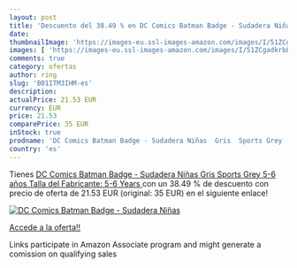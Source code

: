 ```yaml
---
layout: post
title: 'Descuento del 38.49 % en DC Comics Batman Badge - Sudadera Niñas '
date: 
thumbnailImage: 'https://images-eu.ssl-images-amazon.com/images/I/51ZCgadkrbL._SL200_.jpg'
images: [ 'https://images-eu.ssl-images-amazon.com/images/I/51ZCgadkrbL._SL200_.jpg' ]
comments: true
category: ofertas
author: ring
slug: 'B01ITM3IHM-es'
description:
actualPrice: 21.53 EUR
currency: EUR
price: 21.53
comparePrice: 35 EUR
inStock: true
prodname: 'DC Comics Batman Badge - Sudadera Niñas  Gris  Sports Grey   5-6 años  Talla del Fabricante: 5-6 Years '
country: 'es'
---
```


Tienes [DC Comics Batman Badge - Sudadera Niñas  Gris  Sports Grey   5-6 años  Talla del Fabricante: 5-6 Years ](https://www.amazon.es/dp/B01ITM3IHM/?tag=tolees-21) con un 38.49 % de descuento con precio de oferta de 21.53 EUR (original: 35 EUR) en el siguiente enlace!

[![DC Comics Batman Badge - Sudadera Niñas ](https://images-eu.ssl-images-amazon.com/images/I/51ZCgadkrbL._SL200_.jpg)](https://www.amazon.es/dp/B01ITM3IHM/?tag=tolees-21)

[Accede a la oferta!!](https://www.amazon.es/dp/B01ITM3IHM/?tag=tolees-21)

Links participate in Amazon Associate program and might generate a comission on qualifying sales


